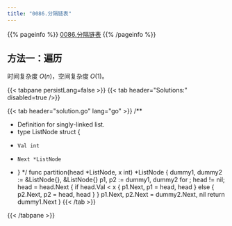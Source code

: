 ```yaml
---
title: "0086.分隔链表"
---
```


{{% pageinfo %}}
[0086.分隔链表](https://leetcode.cn/problems/partition-list/)
{{% /pageinfo %}}

## 方法一：遍历

时间复杂度 $O(n)$，空间复杂度 $O(1)$。

{{< tabpane persistLang=false >}}
{{< tab header="Solutions:" disabled=true />}}

{{< tab header="solution.go" lang="go" >}}
/**
 * Definition for singly-linked list.
 * type ListNode struct {
 *     Val int
 *     Next *ListNode
 * }
 */
func partition(head *ListNode, x int) *ListNode {
	dummy1, dummy2 := &ListNode{}, &ListNode{}
	p1, p2 := dummy1, dummy2
	for ; head != nil; head = head.Next {
		if head.Val < x {
			p1.Next, p1 = head, head
		} else {
			p2.Next, p2 = head, head
		}
	}
	p1.Next, p2.Next = dummy2.Next, nil
	return dummy1.Next
}
{{< /tab >}}

{{< /tabpane >}}
